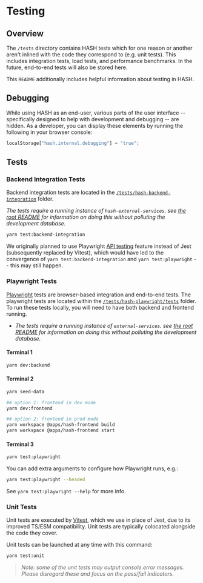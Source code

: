 # Testing

## Overview

The `/tests` directory contains HASH tests which for one reason or another aren't inlined with the code they correspond to (e.g. unit tests). This includes integration tests, load tests, and performance benchmarks. In the future, end-to-end tests will also be stored here.

This `README` additionally includes helpful information about testing in HASH.

## Debugging

While using HASH as an end-user, various parts of the user interface -- specifically designed to help with development and debugging -- are hidden. As a developer, you can display these elements by running the following in your browser console:

```js
localStorage["hash.internal.debugging"] = "true";
```

## Tests

### Backend Integration Tests

Backend integration tests are located in the [`/tests/hash-backend-integration`](/tests/hash-backend-integration) folder.

_The tests require a running instance of `hash-external-services`. see [the root README](/README.md#external-services-test-mode) for information on doing this without polluting the development database._

```sh
yarn test:backend-integration
```

We originally planned to use Playwright [API testing](https://playwright.dev/docs/test-api-testing/) feature instead of Jest (subsequently replaced by Vitest), which would have led to the convergence of `yarn test:backend-integration` and `yarn test:playwright` -- this may still happen.

### Playwright Tests

[Playwright](https://playwright.dev) tests are browser-based integration and end-to-end tests.
The playwright tests are located within the [`/tests/hash-playwright/tests`](/tests/hash-playwright/tests) folder.
To run these tests locally, you will need to have both backend and frontend running.

- _The tests require a running instance of `external-services`. see [the root README](/README.md#external-services-test-mode) for information on doing this without polluting the development database._

#### Terminal 1

```sh
yarn dev:backend
```

#### Terminal 2

```sh
yarn seed-data

## option 1: frontend in dev mode
yarn dev:frontend

## option 2: frontend in prod mode
yarn workspace @apps/hash-frontend build
yarn workspace @apps/hash-frontend start
```

#### Terminal 3

```sh
yarn test:playwright
```

You can add extra arguments to configure how Playwright runs, e.g.:

```sh
yarn test:playwright --headed
```

See `yarn test:playwright --help` for more info.

### Unit Tests

Unit tests are executed by [Vitest](https://vitest.dev/), which we use in place of Jest, due to its improved TS/ESM compatibility. Unit tests are typically colocated alongside the code they cover.

Unit tests can be launched at any time with this command:

```sh
yarn test:unit
```

> _Note: some of the unit tests may output console.error messages. Please disregard these and focus on the pass/fail indicators._
